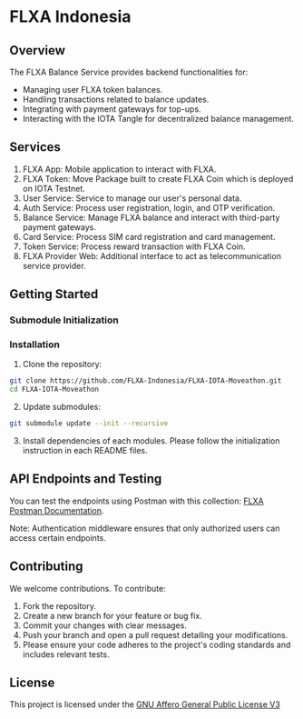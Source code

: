 # FLXA Indonesia

## Overview
The FLXA Balance Service provides backend functionalities for:
- Managing user FLXA token balances.
- Handling transactions related to balance updates.
- Integrating with payment gateways for top-ups.
- Interacting with the IOTA Tangle for decentralized balance management.

## Services
1. FLXA App: Mobile application to interact with FLXA.
2. FLXA Token: Move Package built to create FLXA Coin which is deployed on IOTA Testnet.
3. User Service: Service to manage our user's personal data.
4. Auth Service: Process user registration, login, and OTP verification.
5. Balance Service: Manage FLXA balance and interact with third-party payment gateways.
6. Card Service: Process SIM card registration and card management.
7. Token Service: Process reward transaction with FLXA Coin.
8. FLXA Provider Web: Additional interface to act as telecommunication service provider.

## Getting Started
### Submodule Initialization

### Installation
1. Clone the repository:
```bash
git clone https://github.com/FLXA-Indonesia/FLXA-IOTA-Moveathon.git
cd FLXA-IOTA-Moveathon
```

2. Update submodules:
```bash
git submodule update --init --recursive
```

3. Install dependencies of each modules. Please follow the initialization instruction in each README files.

## API Endpoints and Testing
You can test the endpoints using Postman with this collection: [FLXA Postman Documentation](https://www.postman.com/winter-desert-840751/flxa-iota).

Note: Authentication middleware ensures that only authorized users can access certain endpoints.

## Contributing
We welcome contributions. To contribute:
1. Fork the repository.
2. Create a new branch for your feature or bug fix.
3. Commit your changes with clear messages.
4. Push your branch and open a pull request detailing your modifications.
5. Please ensure your code adheres to the project's coding standards and includes relevant tests.

## License
This project is licensed under the [GNU Affero General Public License V3](LICENSE)